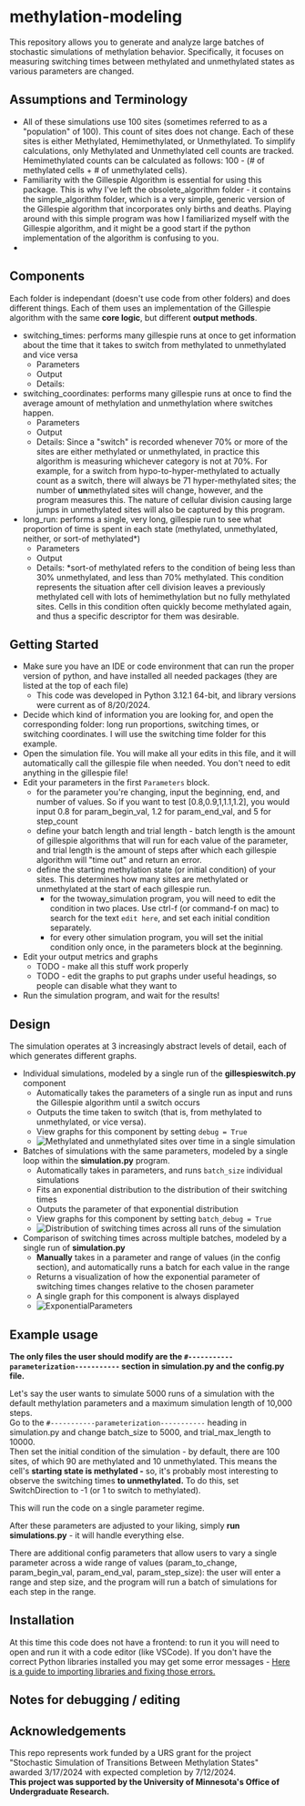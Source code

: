 # methylation-modeling
This repository allows you to generate and analyze large batches of stochastic simulations of methylation behavior. Specifically, it focuses on measuring switching times between methylated and unmethylated states as various parameters are changed.


## Assumptions and Terminology
- All of these simulations use 100 sites (sometimes referred to as a "population" of 100). This count of sites does not change. Each of these sites is either Methylated, Hemimethylated, or Unmethylated. To simplify calculations, only Methylated and Unmethylated cell counts are tracked. Hemimethylated counts can be calculated as follows: 100 - (# of methylated cells + # of unmethylated cells).
- Familiarity with the Gillespie Algorithm is essential for using this package. This is why I've left the obsolete_algorithm folder - it contains the simple_algorithm folder, which is a very simple, generic version of the Gillespie algorithm that incorporates only births and deaths. Playing around with this simple program was how I familiarized myself with the Gillespie algorithm, and it might be a good start if the python implementation of the algorithm is confusing to you.
- 

## Components
Each folder is independant (doesn't use code from other folders) and does different things. Each of them uses an implementation of the Gillespie algorithm with the same **core logic**, but different **output methods**. 
- switching_times: performs many gillespie runs at once to get information about the time that it takes to switch from methylated to unmethylated and vice versa
    - Parameters
    - Output
    - Details: 
- switching_coordinates: performs many gillespie runs at once to find the average amount of methylation and unmethylation where switches happen. 
    - Parameters
    - Output
    - Details: Since a "switch" is recorded whenever 70% or more of the sites are either methylated or unmethylated, in practice this algorithm is measuring whichever category is not at 70%. For example, for a switch from hypo-to-hyper-methylated to actually count as a switch, there will always be 71 hyper-methylated sites; the number of **un**methylated sites will change, however, and the program measures this. The nature of cellular division causing large jumps in unmethylated sites will also be captured by this program.
- long_run: performs a single, very long, gillespie run to see what proportion of time is spent in each state (methylated, unmethylated, neither, or sort-of methylated*)
    - Parameters
    - Output
    - Details: *sort-of methylated refers to the condition of being less than 30% unmethylated, and less than 70% methylated. This condition represents the situation after cell division leaves a previously methylated cell with lots of hemimethylation but no fully methylated sites. Cells in this condition often quickly become methylated again, and thus a specific descriptor for them was desirable.

## Getting Started
- Make sure you have an IDE or code environment that can run the proper version of python, and have installed all needed packages (they are listed at the top of each file)
    - This code was developed in Python 3.12.1 64-bit, and library versions were current as of 8/20/2024.
- Decide which kind of information you are looking for, and open the corresponding folder: long run proportions, switching times, or switching coordinates. I will use the switching time folder for this example.
- Open the simulation file. You will make all your edits in this file, and it will automatically call the gillespie file when needed. You don't need to edit anything in the gillespie file!
- Edit your parameters in the first `Parameters` block.
    - for the parameter you're changing, input the beginning, end, and number of values. So if you want to test [0.8,0.9,1,1.1,1.2], you would input 0.8 for param_begin_val, 1.2 for param_end_val, and 5 for step_count
    - define your batch length and trial length - batch length is the amount of gillespie algorithms that will run for each value of the parameter, and trial length is the amount of steps after which each gillespie algorithm will "time out" and return an error.
    - define the starting methylation state (or initial condition) of your sites. This determines how many sites are methylated or unmethylated at the start of each gillespie run.
        - for the twoway_simulation program, you will need to edit the condition in two places. Use ctrl-f (or command-f on mac) to search for the text `edit here`, and set each initial condition separately.
        - for every other simulation program, you will set the initial condition only once, in the parameters block at the beginning.
- Edit your output metrics and graphs
    - TODO - make all this stuff work properly
    - TODO - edit the graphs to put graphs under useful headings, so people can disable what they want to
- Run the simulation program, and wait for the results! 





## Design
The simulation operates at 3 increasingly abstract levels of detail, each of which generates different graphs.
- Individual simulations, modeled by a single run of the **gillespieswitch.py** component
    - Automatically takes the parameters of a single run as input and runs the Gillespie algorithm until a switch occurs
    - Outputs the time taken to switch (that is, from methylated to unmethylated, or vice versa).
    - View graphs for this component by setting `debug = True`
    - ![Methylated and unmethylated sites over time in a single simulation](images/output1.png)
- Batches of simulations with the same parameters, modeled by a single loop within the **simulation.py** program.
    - Automatically takes in parameters, and runs `batch_size` individual simulations 
    - Fits an exponential distribution to the distribution of their switching times
    - Outputs the parameter of that exponential distribution
    - View graphs for this component by setting `batch_debug = True`
    - ![Distribution of switching times across all runs of the simulation](images/histogram1.png)
- Comparison of switching times across multiple batches, modeled by a single run of **simulation.py**
    - **Manually** takes in a parameter and range of values (in the config section), and automatically runs a batch for each value in the range
    - Returns a visualization of how the exponential parameter of switching times changes relative to the chosen parameter
    - A single graph for this component is always displayed
    - ![ExponentialParameters](images/ExponentialParameters.png)


## Example usage
**The only files the user should modify are the `#-----------parameterization-----------` section in simulation.py and the config.py file.**

Let's say the user wants to simulate 5000 runs of a simulation with the default methylation parameters and a maximum simulation length of 10,000 steps.   
Go to the `#-----------parameterization-----------` heading in simulation.py and change batch_size to 5000, and trial_max_length to 10000.  
Then set the initial condition of the simulation - by default, there are 100 sites, of which 90 are methylated and 10 unmethylated. This means the cell's **starting state is methylated -** so, it's probably most interesting to observe the switching times **to unmethylated.**  To do this, set SwitchDirection to -1 (or 1 to switch to methylated).  

This will run the code on a single parameter regime.  

After these parameters are adjusted to your liking, simply **run simulations.py** - it will handle everything else.


There are additional config parameters that allow users to vary a single parameter across a wide range of values (param_to_change, param_begin_val, param_end_val, param_step_size): the user will enter a range and step size, and the program will run a batch of simulations for each step in the range.



## Installation
At this time this code does not have a frontend: to run it you will need to open and run it with a code editor (like VSCode). If you don't have the correct Python libraries installed you may get some error messages - [Here is a guide to importing libraries and fixing those errors.](https://python.land/virtual-environments/installing-packages-with-pip)


## Notes for debugging / editing



## Acknowledgements
This repo represents work funded by a URS grant for the project  
"Stochastic Simulation of Transitions Between Methylation States"   
awarded 3/17/2024 with expected completion by 7/12/2024.  
**This project was supported by the University of Minnesota's Office of Undergraduate
Research.**